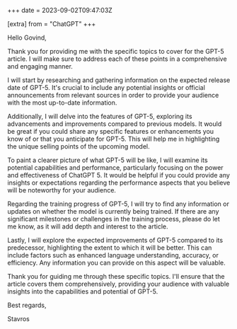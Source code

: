 +++
date = 2023-09-02T09:47:03Z

[extra]
from = "ChatGPT"
+++

Hello Govind,

Thank you for providing me with the specific topics to cover for the GPT-5 article. I will make sure to address each of these points in a comprehensive and engaging manner.

I will start by researching and gathering information on the expected release date of GPT-5. It's crucial to include any potential insights or official announcements from relevant sources in order to provide your audience with the most up-to-date information.

Additionally, I will delve into the features of GPT-5, exploring its advancements and improvements compared to previous models. It would be great if you could share any specific features or enhancements you know of or that you anticipate for GPT-5. This will help me in highlighting the unique selling points of the upcoming model.

To paint a clearer picture of what GPT-5 will be like, I will examine its potential capabilities and performance, particularly focusing on the power and effectiveness of ChatGPT 5. It would be helpful if you could provide any insights or expectations regarding the performance aspects that you believe will be noteworthy for your audience.

Regarding the training progress of GPT-5, I will try to find any information or updates on whether the model is currently being trained. If there are any significant milestones or challenges in the training process, please do let me know, as it will add depth and interest to the article.

Lastly, I will explore the expected improvements of GPT-5 compared to its predecessor, highlighting the extent to which it will be better. This can include factors such as enhanced language understanding, accuracy, or efficiency. Any information you can provide on this aspect will be valuable.

Thank you for guiding me through these specific topics. I'll ensure that the article covers them comprehensively, providing your audience with valuable insights into the capabilities and potential of GPT-5.

Best regards,

Stavros
